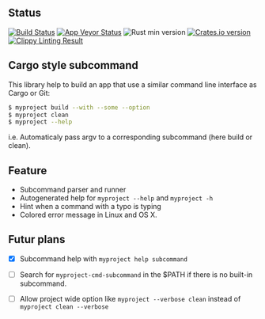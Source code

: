 ## Status

[![Build Status](https://img.shields.io/travis/samdolt/subcmd-rs/master.svg?label=Linux%20%2F%20OS%20X%20build)](https://travis-ci.org/samdolt/subcmd-rs)
[![App Veyor Status](https://img.shields.io/appveyor/ci/samdolt/subcmd-rs/master.svg?label=Windows%20build)](https://ci.appveyor.com/project/samdolt/subcmd-rs)
![Rust min version](https://img.shields.io/badge/Rust-%3E%3D%201.2-blue.svg)
[![Crates.io version](https://img.shields.io/crates/v/subcmd.svg)](https://crates.io/crates/subcmd/)
[![Clippy Linting Result](https://clippy.bashy.io/github/samdolt/subcmd-rs/master/badge.svg)](https://clippy.bashy.io/github/samdolt/subcmd-rs/master/log)

## Cargo style subcommand

This library help to build an app that use a similar command line interface
as Cargo or Git:

```bash
$ myproject build --with --some --option
$ myproject clean
$ myproject --help
```

i.e. Automaticaly pass argv to a corresponding subcommand (here build or clean).

## Feature

- Subcommand parser and runner
- Autogenerated help for `myproject --help` and `myproject -h`
- Hint when a command with a typo is typing
- Colored error message in Linux and OS X.

## Futur plans

- [x] Subcommand help with `myproject help subcommand`
- [ ] Search for `myproject-cmd-subcommand` in the $PATH if there is no built-in subcommand.
- [ ] Allow project wide option like `myproject --verbose clean` instead of `myproject clean --verbose`


